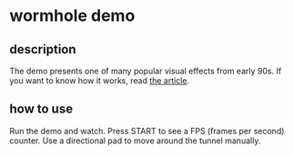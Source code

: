 # wormhole demo

## description
The demo presents one of many popular visual effects from early 90s. If you want to know how it works, read [the article](https://lodev.org/cgtutor/tunnel.html).

## how to use
Run the demo and watch. Press START to see a FPS (frames per second) counter. Use a directional pad to move around the tunnel manually.
